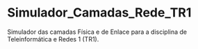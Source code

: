 # Simulador_Camadas_Rede_TR1
 Simulador das camadas Física e de Enlace para a disciplina de Teleinformática e Redes 1 (TR1).
